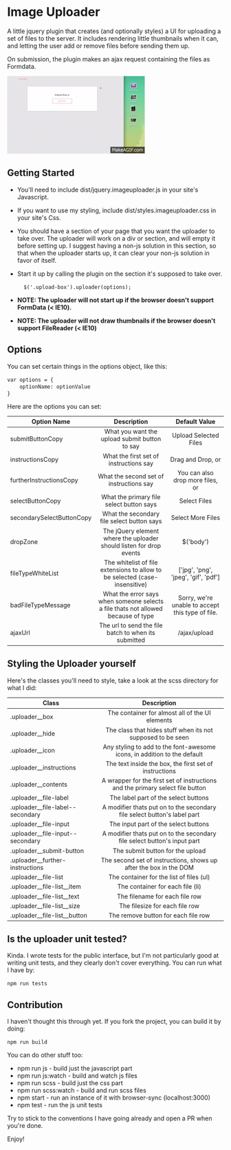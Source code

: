 # Image Uploader

A little jquery plugin that creates (and optionally styles) a UI for uploading
a set of files to the server. It includes rendering little thumbnails when it
can, and letting the user add or remove files before sending them up.

On submission, the plugin makes an ajax request containing the files as Formdata.

!['a demo gif of jquery.uploader.js'](assets/demo.gif)

## Getting Started

* You'll need to include dist/jquery.imageuploader.js in your site's Javascript.

* If you want to use my styling, include dist/styles.imageuploader.css in your
site's Css.

* You should have a section of your page that you want the uploader to take over. The uploader will work on a div or section, and will empty it before setting up. I suggest having a non-js
solution in this section, so that when the uploader starts up, it can clear
your non-js solution in favor of itself.

* Start it up by calling the plugin on the section it's supposed to take over.

        $('.upload-box').uploader(options);

*  **NOTE: The uploader will not start up if the browser doesn't support FormData (< IE10).**

*  **NOTE: The uploader will not draw thumbnails if the browser doesn't support FileReader (< IE10)**

## Options

You can set certain things in the options object, like this:

    var options = {
        optionName: optionValue
    }

Here are the options you can set:

| Option Name | Description | Default Value |
| ----------- |:-----------:|:-------------:|
| submitButtonCopy | What you want the upload submit button to say  | Upload Selected Files |
| instructionsCopy | What the first set of instructions say | Drag and Drop, or |
| furtherInstructionsCopy | What the second set of instructions say | You can also drop more files, or |
| selectButtonCopy | What the primary file select button says | Select Files |
| secondarySelectButtonCopy | What the secondary file select button says | Select More Files |
| dropZone | The jQuery element where the uploader should listen for drop events | $('body') |
| fileTypeWhiteList | The whitelist of file extensions to allow to be selected (case-insensitive) | ['jpg', 'png', 'jpeg', 'gif', 'pdf']|
| badFileTypeMessage | What the error says when someone selects a file thats not allowed because of type | Sorry, we're unable to accept this type of file. |
| ajaxUrl | The url to send the file batch to when its submitted | /ajax/upload |

## Styling the Uploader yourself

Here's the classes you'll need to style, take a look at the scss directory for what I did:

| Class | Description |
| ----- |:-----------:|
| .uploader__box | The container for almost all of the UI elements |
| .uploader__hide | The class that hides stuff when its not supposed to be seen |
| .uploader__icon | Any styling to add to the font-awesome icons, in addition to the default |
| .uploader__instructions | The text inside the box, the first set of instructions |
| .uploader__contents | A wrapper for the first set of instructions and the primary select file button |
| .uploader__file-label | The label part of the select buttons |
| .uploader__file-label--secondary | A modifier thats put on to the secondary file select button's label part |
| .uploader__file-input | The input part of the select buttons |
| .uploader__file-input--secondary | A modifier thats put on to the secondary file select button's input part |
| .uploader__submit-button | The submit button for the upload |
| .uploader__further-instructions | The second set of instructions, shows up after the box in the DOM |
| .uploader__file-list | The container for the list of files (ul) |
| .uploader\__file-list__item | The container for each file (li) |
| .uploader\__file-list__text | The filename for each file row |
| .uploader\__file-list__size | The filesize for each file row |
| .uploader\__file-list__button | The remove button for each file row|

## Is the uploader unit tested?

  Kinda. I wrote tests for the public interface, but I'm not particularly good at writing unit tests, and they clearly don't cover everything. You can run what I have by:

    npm run tests

## Contribution

  I haven't thought this through yet. If you fork the project, you can build it by doing:

    npm run build

  You can do other stuff too:

  * npm run js - build just the javascript part
  * npm run js:watch - build and watch js files
  * npm run scss - build just the css part
  * npm run scss:watch - build and run scss files
  * npm start - run an instance of it with browser-sync (localhost:3000)
  * npm test - run the js unit tests

  Try to stick to the conventions I have going already and open a PR when
  you're done. 

  Enjoy!
